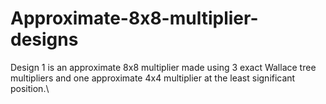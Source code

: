 # Approximate-8x8-multiplier-designs

Design 1 is an approximate 8x8 multiplier made using 3 exact Wallace tree multipliers and one approximate 4x4 multiplier at the least significant position.\

